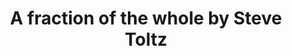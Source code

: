 ---
title: A fraction of the whole by Steve Toltz
tags: [Steve Toltz,Novel,Comedy,Australia,⭐⭐⭐⭐⭐⭐⭐☆☆☆ 7/10]
---